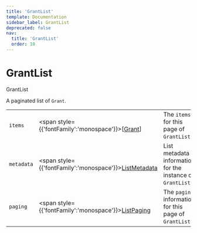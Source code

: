 ```yaml
---
title: 'GrantList'
template: Documentation
sidebar_label: GrantList
deprecated: false
nav:
  title: 'GrantList'
  order: 10
---
```


# GrantList

<div style={{'fontFamily':'monospace'}}><span style={{'fontSize':'1.5rem','fontWeight':500}}>GrantList</span></div>



A paginated list of `Grant`.

| | | |
| -- | -- | -- |
| `items` | <span style={{'fontFamily':'monospace'}}>[<a href="/guardrails/docs/reference/graphql/object/Grant">Grant</a>]</span> | The `items` for this page of `GrantList`. |
| `metadata` | <span style={{'fontFamily':'monospace'}}><a href="/guardrails/docs/reference/graphql/object/ListMetadata">ListMetadata</a></span> | List metadata information for the instance of `GrantList`. |
| `paging` | <span style={{'fontFamily':'monospace'}}><a href="/guardrails/docs/reference/graphql/object/ListPaging">ListPaging</a></span> | The `paging` information for this page of `GrantList`. |